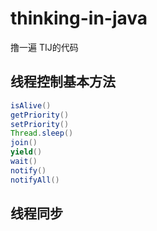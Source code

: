 # thinking-in-java
撸一遍 TIJ的代码
## 线程控制基本方法
```java
isAlive() 
getPriority()
setPriority()
Thread.sleep()
join()
yield()
wait()
notify()
notifyAll()
```

## 线程同步
